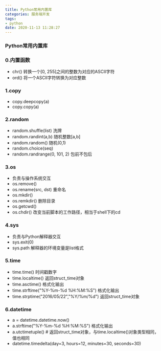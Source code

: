 ```yaml
---
title: Python常用内置库
categories: 服务端开发
tags: 
- python
date: 2020-11-13 11:28:27
---
```


### Python常用内置库

### 0.内置函数

- chr()   转换一个[0, 255]之间的整数为对应的ASCII字符
- ord()   将一个ASCII字符转换为对应整数

### 1.copy

- copy.deepcopy(a)
- copy.copy(a)

### 2.random

- random.shuffle(list)  洗牌
- random.randint(a,b)  随机整数[a,b]
- random.random()  随机(0,1)
- random.choice(seq)
- random.randrange(0, 101, 2)   包前不包后

### 3.os

- 负责与操作系统交互
- os.remove()
- os.rename(src, dst)  重命名
- os.mkdir()
- os.remkdir()  删除目录
- os.getcwd()
- os.chdir()  改变当前脚本的工作路径，相当于shell下的cd

### 4.sys

- 负责与Python解释器交互
- sys.exit(0)
- sys.path 解释器的环境变量是list格式

### 5.time

- time.time()  时间戳数字
- time.localtime()   返回struct_time对象
- time.asctime()  格式化输出
- time.strftime("%Y-%m-%d %H:%M:%S")   格式化输出
- time.strptime("2016/05/22","%Y/%m/%d")    返回struct_time对象

### 6.datetime

- a = datetime.datetime.now()
- a.strftime("%Y-%m-%d %H:%M:%S")   格式化输出
- a.utctimetuple()   # 返回struct_time对象，与time.localtime()对象类型相同，值也相同
- datetime.timedelta(day=3, hours=12, minutes=30, seconds=30)